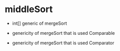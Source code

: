 # middleSort

- int[] generic of mergeSort

- genericity of mergeSort that is used Comparable

- genericity of mergeSort that is used Comparator

#